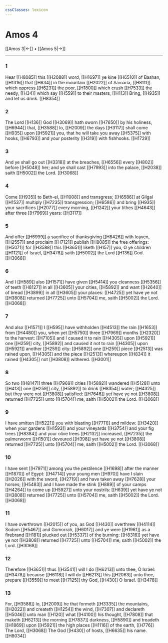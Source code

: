 ```yaml
---
cssClasses: lexicon
---
```

# Amos 4

[[Amos 3|←]] • [[Amos 5|→]]

---

### 1
Hear [[H8085]] this [[H2088]] word, [[H1697]] ye kine [[H6510]] of Bashan, [[H1316]] that [[H834]] in the mountain [[H2022]] of Samaria, [[H8111]] which oppress [[H6231]] the poor, [[H1800]] which crush [[H7533]] the needy, [[H34]] which say [[H559]] to their masters, [[H113]] Bring, [[H935]] and let us drink. [[H8354]]

### 2
The Lord [[H136]] God [[H3069]] hath sworn [[H7650]] by his holiness, [[H6944]] that, [[H3588]] lo, [[H2009]] the days [[H3117]] shall come [[H935]] upon [[H5921]] you, that he will take you away [[H5375]] with hooks, [[H6793]] and your posterity [[H319]] with fishhooks. [[H1729]]

### 3
And ye shall go out [[H3318]] at the breaches, [[H6556]] every [[H802]] before [[H5048]] her; and ye shall cast [[H7993]] into the palace, [[H2038]] saith [[H5002]] the Lord. [[H3068]]

### 4
Come [[H935]] to Beth-el, [[H1008]] and transgress; [[H6586]] at Gilgal [[H1537]] multiply [[H7235]] transgression; [[H6586]] and bring [[H935]] your sacrifices [[H2077]] every morning, [[H1242]] your tithes [[H4643]] after three [[H7969]] years: [[H3117]]

### 5
And offer [[H6999]] a sacrifice of thanksgiving [[H8426]] with leaven, [[H2557]] and proclaim [[H7121]] publish [[H8085]] the free offerings: [[H5071]] for [[H3588]] this [[H3651]] liketh [[H157]] you, O ye children [[H1121]] of Israel, [[H3478]] saith [[H5002]] the Lord [[H136]] God. [[H3068]]

### 6
And I [[H589]] also [[H1571]] have given [[H5414]] you cleanness [[H5356]] of teeth [[H8127]] in all [[H3605]] your cities, [[H5892]] and want [[H2640]] of bread [[H3899]] in all [[H3605]] your places: [[H4725]] yet have ye not [[H3808]] returned [[H7725]] unto [[H5704]] me, saith [[H5002]] the Lord. [[H3068]]

### 7
And also [[H1571]] I [[H595]] have withholden [[H4513]] the rain [[H1653]] from [[H4480]] you, when yet [[H5750]] three [[H7969]] months [[H2320]] to the harvest: [[H7105]] and I caused it to rain [[H4305]] upon [[H5921]] one [[H259]] city, [[H5892]] and caused it not to rain [[H4305]] upon [[H5921]] another [[H259]] city: [[H5892]] one [[H259]] piece [[H2513]] was rained upon, [[H4305]] and the piece [[H2513]] whereupon [[H834]] it rained [[H4305]] not [[H3808]] withered. [[H3001]]

### 8
So two [[H8147]] three [[H7969]] cities [[H5892]] wandered [[H5128]] unto [[H413]] one [[H259]] city, [[H5892]] to drink [[H8354]] water; [[H4325]] but they were not [[H3808]] satisfied: [[H7646]] yet have ye not [[H3808]] returned [[H7725]] unto [[H5704]] me, saith [[H5002]] the Lord. [[H3068]]

### 9
I have smitten [[H5221]] you with blasting [[H7711]] and mildew: [[H3420]] when your gardens [[H1593]] and your vineyards [[H3754]] and your fig trees [[H8384]] and your olive trees [[H2132]] increased, [[H7235]] the palmerworm [[H1501]] devoured [[H398]] yet have ye not [[H3808]] returned [[H7725]] unto [[H5704]] me, saith [[H5002]] the Lord. [[H3068]]

### 10
I have sent [[H7971]] among you the pestilence [[H1698]] after the manner [[H1870]] of Egypt: [[H4714]] your young men [[H970]] have I slain [[H2026]] with the sword, [[H2719]] and have taken away [[H7628]] your horses; [[H5483]] and I have made the stink [[H889]] of your camps [[H4264]] to come up [[H5927]] unto your nostrils: [[H639]] yet have ye not [[H3808]] returned [[H7725]] unto [[H5704]] me, saith [[H5002]] the Lord. [[H3068]]

### 11
I have overthrown [[H2015]] of you, as God [[H430]] overthrew [[H4114]] Sodom [[H5467]] and Gomorrah, [[H6017]] and ye were [[H1961]] as a firebrand [[H181]] plucked out [[H5337]] of the burning: [[H8316]] yet have ye not [[H3808]] returned [[H7725]] unto [[H5704]] me, saith [[H5002]] the Lord. [[H3068]]

### 12
Therefore [[H3651]] thus [[H3541]] will I do [[H6213]] unto thee, O Israel: [[H3478]] because [[H6118]] I will do [[H6213]] this [[H2063]] unto thee, prepare [[H3559]] to meet [[H7125]] thy God, [[H430]] O Israel. [[H3478]]

### 13
For, [[H3588]] lo, [[H2009]] he that formeth [[H3335]] the mountains, [[H2022]] and createth [[H1254]] the wind, [[H7307]] and declareth [[H5046]] unto man [[H120]] what [[H4100]] his thought, [[H7808]] that maketh [[H6213]] the morning [[H7837]] darkness, [[H5890]] and treadeth [[H1869]] upon [[H5921]] the high places [[H1116]] of the earth, [[H776]] The Lord, [[H3068]] The God [[H430]] of hosts, [[H6635]] his name. [[H8034]]